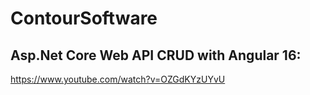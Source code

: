 # ContourSoftware

## Asp.Net Core Web API CRUD with Angular 16:
https://www.youtube.com/watch?v=OZGdKYzUYvU

